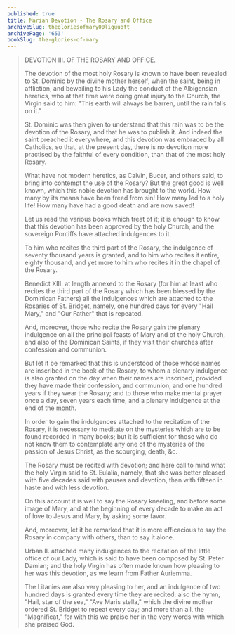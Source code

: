 ```yaml
---
published: true
title: Marian Devotion - The Rosary and Office
archiveSlug: thegloriesofmary00liguuoft
archivePage: '653'
bookSlug: the-glories-of-mary
---
```


> DEVOTION III. OF THE ROSARY AND OFFICE.
>
> The devotion of the most holy Rosary is known to have been revealed to St. Dominic by the divine mother herself, when the saint, being in affliction, and bewailing to his Lady the conduct of the Albigensian heretics, who at that time were doing great injury to the Church, the Virgin said to him: "This earth will always be barren, until the rain falls on it."
>
> St. Dominic was then given to understand that this rain was to be the devotion of the Rosary, and that he was to publish it. And indeed the saint preached it everywhere, and this devotion was embraced by all Catholics, so that, at the present day, there is no devotion more practised by the faithful of every condition, than that of the most holy Rosary.
>
> What have not modern heretics, as Calvin, Bucer, and others said, to bring into contempt the use of the Rosary? But the great good is well known, which this noble devotion has brought to the world. How many by its means have been freed from sin! How many led to a holy life! How many have had a good death and are now saved!
>
> Let us read the various books which treat of it; it is enough to know that this devotion has been approved by the holy Church, and the sovereign Pontiffs have attached indulgences to it.
>
> To him who recites the third part of the Rosary, the indulgence of seventy thousand years is granted, and to him who recites it entire, eighty thousand, and yet more to him who recites it in the chapel of the Rosary.
>
> Benedict XIII. at length annexed to the Rosary (for him at least who recites the third part of the Rosary which has been blessed by the Dominican Fathers) all the indulgences which are attached to the Rosaries of St. Bridget, namely, one hundred days for every "Hail Mary," and "Our Father" that is repeated.
>
> And, moreover, those who recite the Rosary gain the plenary indulgence on all the principal feasts of Mary and of the holy Church, and also of the Dominican Saints, if they visit their churches after confession and communion.
>
> But let it be remarked that this is understood of those whose names are inscribed in the book of the Rosary, to whom a plenary indulgence is also granted on the day when their names are inscribed, provided they have made their confession, and communion, and one hundred years if they wear the Rosary; and to those who make mental prayer once a day, seven years each time, and a plenary indulgence at the end of the month.
>
> In order to gain the indulgences attached to the recitation of the Rosary, it is necessary to meditate on the mysteries which are to be found recorded in many books; but it is sufficient for those who do not know them to contemplate any one of the mysteries of the passion of Jesus Christ, as the scourging, death, &c.
>
> The Rosary must be recited with devotion; and here call to mind what the holy Virgin said to St. Eulalia, namely, that she was better pleased with five decades said with pauses and devotion, than with fifteen in haste and with less devotion.
>
> On this account it is well to say the Rosary kneeling, and before some image of Mary, and at the beginning of every decade to make an act of love to Jesus and Mary, by asking some favor.
>
> And, moreover, let it be remarked that it is more efficacious to say the Rosary in company with others, than to say it alone.
>
> Urban II. attached many indulgences to the recitation of the little office of our Lady, which is said to have been composed by St. Peter Damian; and the holy Virgin has often made known how pleasing to her was this devotion, as we learn from Father Auriemma.
>
> The Litanies are also very pleasing to her, and an indulgence of two hundred days is granted every time they are recited; also the hymn, "Hail, star of the sea," "Ave Maris stella," which the divine mother ordered St. Bridget to repeat every day; and more than all, the "Magnificat," for with this we praise her in the very words with which she praised God.
